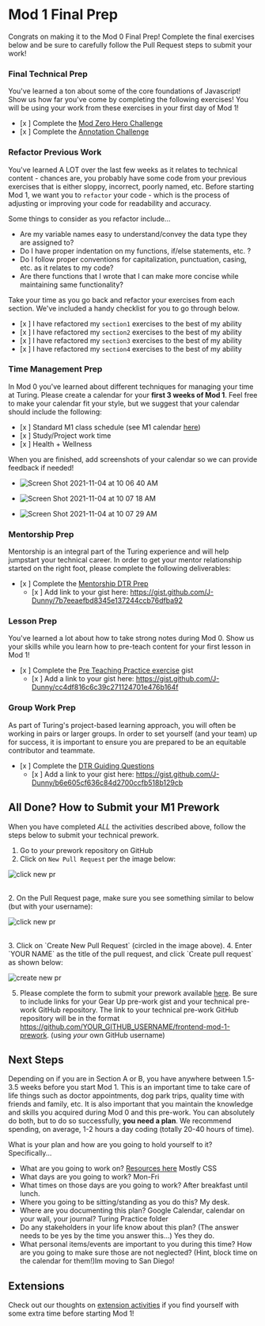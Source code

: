 # Mod 1 Final Prep
Congrats on making it to the Mod 0 Final Prep! Complete the final exercises below and be sure to carefully follow the Pull Request steps to submit your work!

### Final Technical Prep
You've learned a ton about some of the core foundations of Javascript! Show us how far you've come by completing the following exercises! You will be using your work from these exercises in your first day of Mod 1!

- [x ] Complete the [Mod Zero Hero Challenge](./modZeroHero.js)
- [x ] Complete the [Annotation Challenge](./annotations.js) 

### Refactor Previous Work
You've learned A LOT over the last few weeks as it relates to technical content - chances are, you probably have some code from your previous exercises that is either sloppy, incorrect, poorly named, etc. Before starting Mod 1, we want you to `refactor` your code - which is the process of adjusting or improving your code for readability and accuracy.

Some things to consider as you refactor include...
- Are my variable names easy to understand/convey the data type they are assigned to?
- Do I have proper indentation on my functions, if/else statements, etc. ?
- Do I follow proper conventions for capitalization, punctuation, casing, etc. as it relates to my code?
- Are there functions that I wrote that I can make more concise while maintaining same functionality?

Take your time as you go back and refactor your exercises from each section. We've included a handy checklist for you to go through below.

- [x ] I have refactored my `section1` exercises to the best of my ability
- [x ] I have refactored my `section2` exercises to the best of my ability
- [x ] I have refactored my `section3` exercises to the best of my ability
- [x ] I have refactored my `section4` exercises to the best of my ability

### Time Management Prep
In Mod 0 you've learned about different techniques for managing your time at Turing. Please create a calendar for your **first 3 weeks of Mod 1**. Feel free to make your calendar fit your style, but we suggest that your calendar should include the following:
- [x ] Standard M1 class schedule (see M1 calendar [here](https://frontend.turing.io/today/))
- [x ] Study/Project work time
- [x ] Health + Wellness

When you are finished, add screenshots of your calendar so we can provide feedback if needed!

- ![Screen Shot 2021-11-04 at 10 06 40 AM](https://user-images.githubusercontent.com/77365791/140617962-c88e6d0c-f7e0-47c4-a629-e76cfa0f17c5.png)

- ![Screen Shot 2021-11-04 at 10 07 18 AM](https://user-images.githubusercontent.com/77365791/140617972-5188b873-0718-41c2-b10b-fe6e883f2d0e.png)

- ![Screen Shot 2021-11-04 at 10 07 29 AM](https://user-images.githubusercontent.com/77365791/140617978-922a2d1b-8704-44c5-8bfb-f418d8fce253.png)


### Mentorship Prep
Mentorship is an integral part of the Turing experience and will help jumpstart your technical career. In order to get your mentor relationship started on the right foot, please complete the following deliverables:
- [x ] Complete the [Mentorship DTR Prep](https://gist.github.com/ericweissman/51965bdcbf42970d43d817818bfaef3c)
  - [x ] Add link to your gist here: https://gist.github.com/J-Dunny/7b7eeaefbd8345e137244ccb76dfba92

### Lesson Prep
You've learned a lot about how to take strong notes during Mod 0. Show us your skills while you learn how to pre-teach content for your first lesson in Mod 1!
- [x ] Complete the [Pre Teaching Practice exercise](https://gist.github.com/ericweissman/0036e8fe272c02bd6d4bb14f42fd2f79) gist
  - [x ] Add a link to your gist here: https://gist.github.com/J-Dunny/cc4df816c6c39c271124701e476b164f

### Group Work Prep
As part of Turing's project-based learning approach, you will often be working in pairs or larger groups. In order to set yourself (and your team) up for success, it is important to ensure you are prepared to be an equitable contributor and teammate.
- [x ] Complete the [DTR Guiding Questions](https://gist.github.com/ericweissman/c56f3a98cdce761808c21d498a52f5c6)
  - [x ] Add a link to your gist here: https://gist.github.com/J-Dunny/b6e605cf636c84d2700ccfb518b129cb

## All Done? How to Submit your M1 Prework
When you have completed *ALL* the activities described above, follow the steps below to submit your technical prework.

1. Go to *your* prework repository on GitHub
1. Click on `New Pull Request` per the image below:

![click new pr](/images/fe_s1.png)


<br>
2. On the Pull Request page, make sure you see something similar to below (but with your username):

![click new pr](/images/fe_s2.png)

<br>
3. Click on `Create New Pull Request` (circled in the image above).
4. Enter `YOUR NAME` as the title of the pull request, and click `Create pull request` as shown below:

![create new pr](/images/fe_s3.png)

5. Please complete the form to submit your prework available [here](https://forms.gle/wxoVuhHKjrRyvGW2A). Be sure to include links for your Gear Up pre-work gist and your technical pre-work GitHub repository. The link to your technical pre-work GitHub repository will be in the format https://github.com/YOUR_GITHUB_USERNAME/frontend-mod-1-prework. (using _your_ own GitHub username)

## Next Steps

Depending on if you are in Section A or B, you have anywhere between 1.5-3.5 weeks before you start Mod 1. This is an important time to take care of life things such as doctor appointments, dog park trips, quality time with friends and family, etc. It is also important that you maintain the knowledge and skills you acquired during Mod 0 and this pre-work. You can absolutely do both, but to do so successfully, **you need a plan**. We recommend spending, on average, 1-2 hours a day coding (totally 20-40 hours of time).

What is your plan and how are you going to hold yourself to it? Specifically...
- What are you going to work on? [Resources here](https://github.com/turingschool-examples/fe-m1-practice) Mostly CSS
- What days are you going to work? Mon-Fri
- What times on those days are you going to work? After breakfast until lunch.
- Where you going to be sitting/standing as you do this? My desk.
- Where are you documenting this plan? Google Calendar, calendar on your wall, your journal? Turing Practice folder
- Do any stakeholders in your life know about this plan? (The answer needs to be yes by the time you answer this...) Yes they do.
- What personal items/events are important to you during this time? How are you going to make sure those are not neglected? (Hint, block time on the calendar for them!)Im moving to San Diego!

## Extensions
Check out our thoughts on [extension activities](https://mod0.turing.io/prework/extensions) if you find yourself with some extra time before starting Mod 1!
